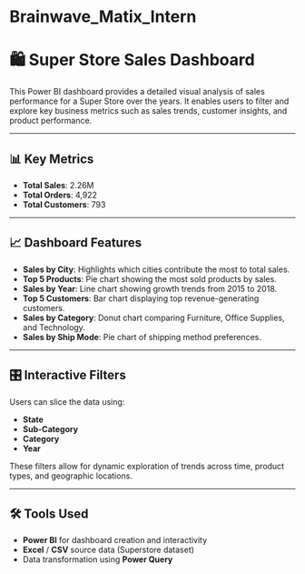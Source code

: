 # Brainwave_Matix_Intern
# 🛍️ Super Store Sales Dashboard

This Power BI dashboard provides a detailed visual analysis of sales performance for a Super Store over the years. It enables users to filter and explore key business metrics such as sales trends, customer insights, and product performance.

---

## 📊 Key Metrics

- **Total Sales**: 2.26M  
- **Total Orders**: 4,922  
- **Total Customers**: 793  

---

## 📈 Dashboard Features

- **Sales by City**: Highlights which cities contribute the most to total sales.
- **Top 5 Products**: Pie chart showing the most sold products by sales.
- **Sales by Year**: Line chart showing growth trends from 2015 to 2018.
- **Top 5 Customers**: Bar chart displaying top revenue-generating customers.
- **Sales by Category**: Donut chart comparing Furniture, Office Supplies, and Technology.
- **Sales by Ship Mode**: Pie chart of shipping method preferences.

---

## 🎛️ Interactive Filters

Users can slice the data using:
- **State**
- **Sub-Category**
- **Category**
- **Year**

These filters allow for dynamic exploration of trends across time, product types, and geographic locations.

---

## 🛠️ Tools Used

- **Power BI** for dashboard creation and interactivity
- **Excel** / **CSV** source data (Superstore dataset)
- Data transformation using **Power Query**



